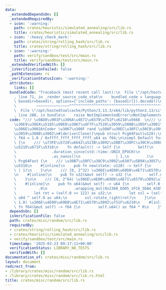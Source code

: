 ```yaml
---
data:
  _extendedDependsOn: []
  _extendedRequiredBy:
  - icon: ':warning:'
    path: crates/heuristic/simulated_annealing/src/lib.rs
    title: crates/heuristic/simulated_annealing/src/lib.rs
  - icon: ':heavy_check_mark:'
    path: crates/string/rolling_hash/src/lib.rs
    title: crates/string/rolling_hash/src/lib.rs
  - icon: ':warning:'
    path: verify/sandbox/test/src/main.rs
    title: verify/sandbox/test/src/main.rs
  _extendedVerifiedWith: []
  _isVerificationFailed: false
  _pathExtension: rs
  _verificationStatusIcon: ':warning:'
  attributes:
    links: []
  bundledCode: "Traceback (most recent call last):\n  File \"/opt/hostedtoolcache/Python/3.13.3/x64/lib/python3.13/site-packages/onlinejudge_verify/documentation/build.py\"\
    , line 71, in _render_source_code_stat\n    bundled_code = language.bundle(stat.path,\
    \ basedir=basedir, options={'include_paths': [basedir]}).decode()\n          \
    \         ~~~~~~~~~~~~~~~^^^^^^^^^^^^^^^^^^^^^^^^^^^^^^^^^^^^^^^^^^^^^^^^^^^^^^^^^^^^^^^^^^\n\
    \  File \"/opt/hostedtoolcache/Python/3.13.3/x64/lib/python3.13/site-packages/onlinejudge_verify/languages/rust.py\"\
    , line 288, in bundle\n    raise NotImplementedError\nNotImplementedError\n"
  code: "/// \u9AD8\u901F\u306A\u4E71\u6570\u751F\u6210\u5668  \n/// \u30E9\u30A4\u30D6\
    \u30E9\u30EA\u5185\u90E8\u3067\u4F7F\u7528\u3059\u308B\u305F\u3081\u306E\u3082\
    \u306E\u3002AtCoder \u3067\u306F rand \u30AF\u30EC\u30FC\u30C8\u3092\u4F7F\u7528\
    \u3059\u308B\u3002\n#[derive(Clone)]\npub struct Pcg64Fast(u128);\n\nconst R:\
    \ f64 = 1.0 / 0xffff_ffff_ffff_ffff_u64 as f64;\n\nimpl Default for Pcg64Fast\
    \ {\n    /// \u73FE\u5728\u6642\u523B\u3092\u30B7\u30FC\u30C9\u3068\u3057\u3066\
    \u521D\u671F\u5316\n    fn default() -> Self {\n        Self(\n            std::time::SystemTime::now()\n\
    \                .duration_since(std::time::UNIX_EPOCH)\n                .unwrap()\n\
    \                .as_nanos()\n                | 1,\n        )\n    }\n}\n\nimpl\
    \ Pcg64Fast {\n    /// \u30B7\u30FC\u30C9\u3092\u6307\u5B9A\u3057\u3066\u521D\u671F\
    \u5316\n    #[inline]\n    pub fn new(state: u128) -> Self {\n        Self(state\
    \ | 1)\n    }\n\n    /// [0, 2^32) \u306E\u4E00\u69D8\u4E71\u6570\u3092\u751F\u6210\
    \n    #[inline]\n    pub fn u32(&mut self) -> u32 {\n        self.u64() as u32\n\
    \    }\n\n    /// [0, 2^64) \u306E\u4E00\u69D8\u4E71\u6570\u3092\u751F\u6210\n\
    \    #[inline]\n    pub fn u64(&mut self) -> u64 {\n        self.0 = self\n  \
    \          .0\n            .wrapping_mul(0x2360_ED05_1FC6_5DA4_4385_DF64_9FCC_F645);\n\
    \        let rot = (self.0 >> 122) as u32;\n        let xsl = (self.0 >> 64) as\
    \ u64 ^ self.0 as u64;\n        xsl.rotate_right(rot)\n    }\n\n    /// [0.0,\
    \ 1.0) \u306E\u4E00\u69D8\u4E71\u6570\u3092\u751F\u6210\n    #[inline]\n    pub\
    \ fn f64(&mut self) -> f64 {\n        self.u64() as f64 * R\n    }\n}\n"
  dependsOn: []
  isVerificationFile: false
  path: crates/misc/random/src/lib.rs
  requiredBy:
  - crates/string/rolling_hash/src/lib.rs
  - crates/heuristic/simulated_annealing/src/lib.rs
  - verify/sandbox/test/src/main.rs
  timestamp: '2025-03-23 09:17:11+00:00'
  verificationStatus: LIBRARY_NO_TESTS
  verifiedWith: []
documentation_of: crates/misc/random/src/lib.rs
layout: document
redirect_from:
- /library/crates/misc/random/src/lib.rs
- /library/crates/misc/random/src/lib.rs.html
title: crates/misc/random/src/lib.rs
---
```

